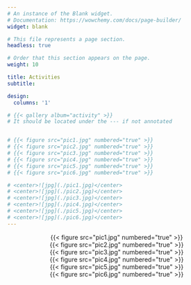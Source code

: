 ```yaml
---
# An instance of the Blank widget.
# Documentation: https://wowchemy.com/docs/page-builder/
widget: blank

# This file represents a page section.
headless: true

# Order that this section appears on the page.
weight: 10

title: Activities
subtitle:

design:
  columns: '1'

# {{< gallery album="activity" >}}
# It should be located under the --- if not annotated


# {{< figure src="pic1.jpg" numbered="true" >}}
# {{< figure src="pic2.jpg" numbered="true" >}}
# {{< figure src="pic3.jpg" numbered="true" >}}
# {{< figure src="pic4.jpg" numbered="true" >}}
# {{< figure src="pic5.jpg" numbered="true" >}}
# {{< figure src="pic6.jpg" numbered="true" >}}

# <center>![jpg](./pic1.jpg)</center>
# <center>![jpg](./pic2.jpg)</center>
# <center>![jpg](./pic3.jpg)</center>
# <center>![jpg](./pic4.jpg)</center>
# <center>![jpg](./pic5.jpg)</center>
# <center>![jpg](./pic6.jpg)</center>
---
```


<center>{{< figure src="pic1.jpg" numbered="true" >}}</center>
<center>{{< figure src="pic2.jpg" numbered="true" >}}</center>
<center>{{< figure src="pic3.jpg" numbered="true" >}}</center>
<center>{{< figure src="pic4.jpg" numbered="true" >}}</center>
<center>{{< figure src="pic5.jpg" numbered="true" >}}</center>
<center>{{< figure src="pic6.jpg" numbered="true" >}}</center>